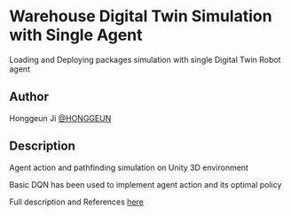 # Warehouse Digital Twin Simulation with Single Agent
Loading and Deploying packages simulation with single Digital Twin Robot agent

## Author
Honggeun Ji [@HONGGEUN](https://www.linkedin.com/in/honggeunji/)

## Description
Agent action and pathfinding simulation on Unity 3D environment

Basic DQN has been used to implement agent action and its optimal policy

Full description and References [here](https://docs.google.com/document/d/1oYGII43tVFM-Khfb7Meoa62GE5zpQBJ5MQnHy-eD4oQ/edit?usp=sharing)

